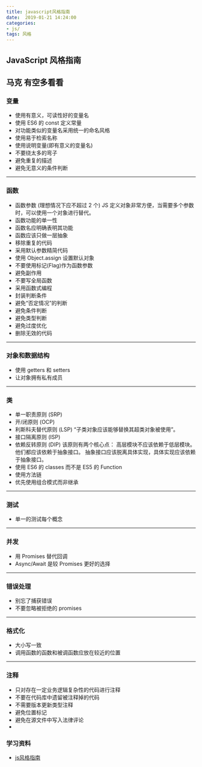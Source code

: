 ```yaml
---
title: javascript风格指南
date:  2019-01-21 14:24:00
categories:
- js/
tags: 风格
---
```


## JavaScript 风格指南

马克 有空多看看
---

### 变量

* 使用有意义，可读性好的变量名
* 使用 ES6 的 const 定义常量
* 对功能类似的变量名采用统一的命名风格
* 使用易于检索名称
* 使用说明变量(即有意义的变量名)
* 不要绕太多的弯子
* 避免重复的描述
* 避免无意义的条件判断

---

### 函数

* 函数参数 (理想情况下应不超过 2 个)
 JS 定义对象非常方便，当需要多个参数时，可以使用一个对象进行替代。
* 函数功能的单一性
* 函数名应明确表明其功能
* 函数应该只做一层抽象
* 移除重复的代码
* 采用默认参数精简代码
* 使用 Object.assign 设置默认对象
* 不要使用标记(Flag)作为函数参数
* 避免副作用
* 不要写全局函数
* 采用函数式编程
* 封装判断条件
* 避免“否定情况”的判断
* 避免条件判断
* 避免类型判断
* 避免过度优化
* 删除无效的代码

---

### 对象和数据结构

* 使用 getters 和 setters
* 让对象拥有私有成员

---

### 类

* 单一职责原则 (SRP)
* 开/闭原则 (OCP)
* 利斯科夫替代原则 (LSP)
“子类对象应该能够替换其超类对象被使用”。
* 接口隔离原则 (ISP)
* 依赖反转原则 (DIP)
该原则有两个核心点：
高层模块不应该依赖于低层模块。他们都应该依赖于抽象接口。
抽象接口应该脱离具体实现，具体实现应该依赖于抽象接口。
* 使用 ES6 的 classes 而不是 ES5 的 Function
* 使用方法链
* 优先使用组合模式而非继承

---

### 测试

* 单一的测试每个概念

---

### 并发

* 用 Promises 替代回调
* Async/Await 是较 Promises 更好的选择

---

### 错误处理

* 别忘了捕获错误
* 不要忽略被拒绝的 promises

---


### 格式化

* 大小写一致
* 调用函数的函数和被调函数应放在较近的位置

---

### 注释

* 只对存在一定业务逻辑复杂性的代码进行注释
* 不要在代码库中遗留被注释掉的代码
* 不需要版本更新类型注释
* 避免位置标记
* 避免在源文件中写入法律评论
* 




### 学习资料

* [js风格指南](https://github.com/alivebao/clean-code-js/blob/master/README.md#%E7%9B%AE%E5%BD%95)

